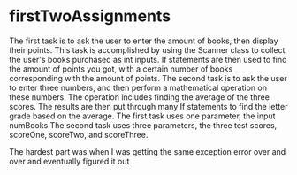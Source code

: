 # firstTwoAssignments
The first task is to ask the user to enter the amount of books,
then display their points.
This task is accomplished by using the Scanner class to collect the user's books purchased as int inputs.
If statements are then used to find the amount of points you got,
with a certain number of books corresponding with the amount of points.
The second task is to ask the user to enter three numbers, and then perform a mathematical operation on these numbers.
The operation includes finding the average of the three scores.
The results are then put through many If statements to find the letter grade based on the average.
The first task uses one parameter, the input numBooks
The second task uses three parameters, the three test scores, scoreOne, scoreTwo, and scoreThree.

The hardest part was when I was getting the same exception error over and over and eventually figured it out
